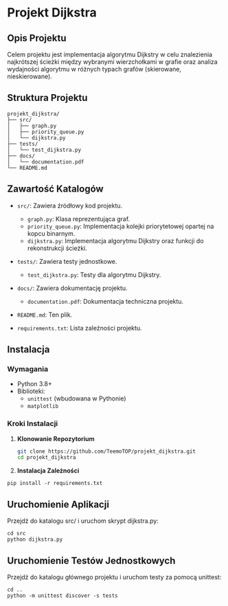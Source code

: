 # Projekt Dijkstra

## **Opis Projektu**

Celem projektu jest implementacja algorytmu Dijkstry w celu znalezienia najkrótszej ścieżki między wybranymi wierzchołkami w grafie oraz analiza wydajności algorytmu w różnych typach grafów (skierowane, nieskierowane).

## **Struktura Projektu**

```
projekt_dijkstra/
├── src/
│   ├── graph.py
│   ├── priority_queue.py
│   └── dijkstra.py
├── tests/
│   └── test_dijkstra.py
├── docs/
│   └── documentation.pdf
└── README.md
```
## **Zawartość Katalogów**

- `src/`: Zawiera źródłowy kod projektu.
  - `graph.py`: Klasa reprezentująca graf.
  - `priority_queue.py`: Implementacja kolejki priorytetowej opartej na kopcu binarnym.
  - `dijkstra.py`: Implementacja algorytmu Dijkstry oraz funkcji do rekonstrukcji ścieżki.

- `tests/`: Zawiera testy jednostkowe.
  - `test_dijkstra.py`: Testy dla algorytmu Dijkstry.

- `docs/`: Zawiera dokumentację projektu.
  - `documentation.pdf`: Dokumentacja techniczna projektu.

- `README.md`: Ten plik.

- `requirements.txt`: Lista zależności projektu.

## **Instalacja**

### **Wymagania**

- Python 3.8+
- Biblioteki:
  - `unittest` (wbudowana w Pythonie)
  - `matplotlib`

### **Kroki Instalacji**

1. **Klonowanie Repozytorium**

   ```bash
   git clone https://github.com/TeemoTOP/projekt_dijkstra.git
   cd projekt_dijkstra
2. **Instalacja Zależności**
```console
pip install -r requirements.txt
```

## **Uruchomienie Aplikacji**

Przejdź do katalogu src/ i uruchom skrypt dijkstra.py:

```console
cd src
python dijkstra.py

```
## **Uruchomienie Testów Jednostkowych**
Przejdź do katalogu głównego projektu i uruchom testy za pomocą unittest:

```
cd ..
python -m unittest discover -s tests
```

